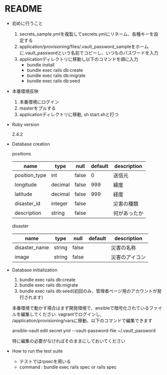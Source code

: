 # README

* 初めに行うこと
  1. secrets_sample.ymlを複製してsecrets.ymlにリネーム、各種キーを設定する
  2. application/provisioning/files/.vault_password_sampleをホームに.vault_passwordという名前でコピーし、いつものパスワードを入力
  3. applicationディレクトリに移動し以下のコマンドを順に入力
      * bundle install
      * bundle exec rails db:create
      * bundle exec rails db:migrate
      * bundle exec rails db:seed

* 本番環境反映

  1. 本番環境にログイン
  2. masterをプルする
  3. applicationディレクトリに移動, sh start.shと打つ

* Ruby version

  2.4.2

* Database creation

  positions

  |name           |type     |null   |default  |description  |
  |---------------|---------|-------|---------|-------------|
  |position_type  |int      |false  |0        |送信元        |
  |longitude      |decimal  |false  |999      |緯度          |
  |latitude       |decimal  |false  |999      |経度          |
  |disaster_id    |integer  |false  |         |災害の種類     |
  |description    |string   |false  |         |何があったか   |

  disaster

  |name           |type     |null   |default  |description  |
  |---------------|---------|-------|---------|-------------|
  |disaster_name  |string   |false  |         |災害の名称    |
  |image          |string   |false  |         |災害のアイコン |

* Database initialization
  1. bundle exec rails db:create
  2. bundle exec rails db:migrate
  3. bundle exec rails db:seed(初回のみ、管理者ページ用のアカウントが発行されます)

  本番環境で動かす場合はまず開発環境で、ansibleで暗号化されているファイルを編集してください. vagrantでログインし, /application/provisioning/varsに移動、以下のコマンドで編集できます

  ansible-vault edit secret.yml --vault-password-file ~/.vault_password

  特に編集の必要がなければそのままにしておいてください

* How to run the test suite
  * テストではrpsecを用いる
  * command : bundle exec rails spec or rails spec
